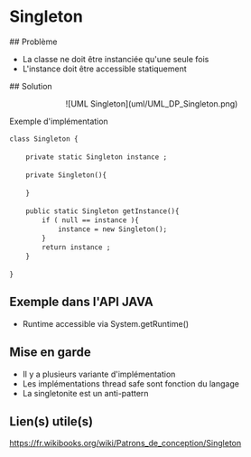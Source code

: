 # Singleton

## Problème

* La classe ne doit être instanciée qu'une seule fois
* L'instance doit être accessible statiquement

## Solution

<div style="text-align: center">
![UML Singleton](uml/UML_DP_Singleton.png)
</div>

Exemple d'implémentation

```
class Singleton {

    private static Singleton instance ;

    private Singleton(){

    }

    public static Singleton getInstance(){
        if ( null == instance ){
            instance = new Singleton();
        }
        return instance ;
    }

}
```

## Exemple dans l'API JAVA

* Runtime accessible via System.getRuntime()


## Mise en garde

* Il y a plusieurs variante d'implémentation
* Les implémentations thread safe sont fonction du langage
* La singletonite est un anti-pattern

## Lien(s) utile(s)

https://fr.wikibooks.org/wiki/Patrons_de_conception/Singleton
